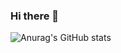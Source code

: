 ### Hi there 👋

![Anurag's GitHub stats](https://github-readme-stats.vercel.app/api?username=DanielMadden&show_icons=true&text_color=fff&title_color=fff&icon_color=fff&bg_color=45,ff8746,832aad)

<!-- 
00e3ff,da00d5
dd570e,8400c1
ff8746,832aad
-->

<!--
**DanielMadden/DanielMadden** is a ✨ _special_ ✨ repository because its `README.md` (this file) appears on your GitHub profile.

Here are some ideas to get you started:

- 🔭 I’m currently working on ...
- 🌱 I’m currently learning ...
- 👯 I’m looking to collaborate on ...
- 🤔 I’m looking for help with ...
- 💬 Ask me about ...
- 📫 How to reach me: ...
- 😄 Pronouns: ...
- ⚡ Fun fact: ...
-->
